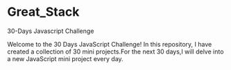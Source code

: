 # Great_Stack
30-Days Javascript Challenge

Welcome to the 30 Days JavaScript Challenge! In this repository, I have created a collection of 30 mini projects.For the next 30 days,I will delve into a new JavaScript mini project every day.
